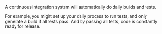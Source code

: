 A continuous integration system will automatically do daily builds and tests.

For example, you might set up your daily process to run tests, and only generate a build
if all tests pass. And by passing all tests, code is constantly ready for release. 
